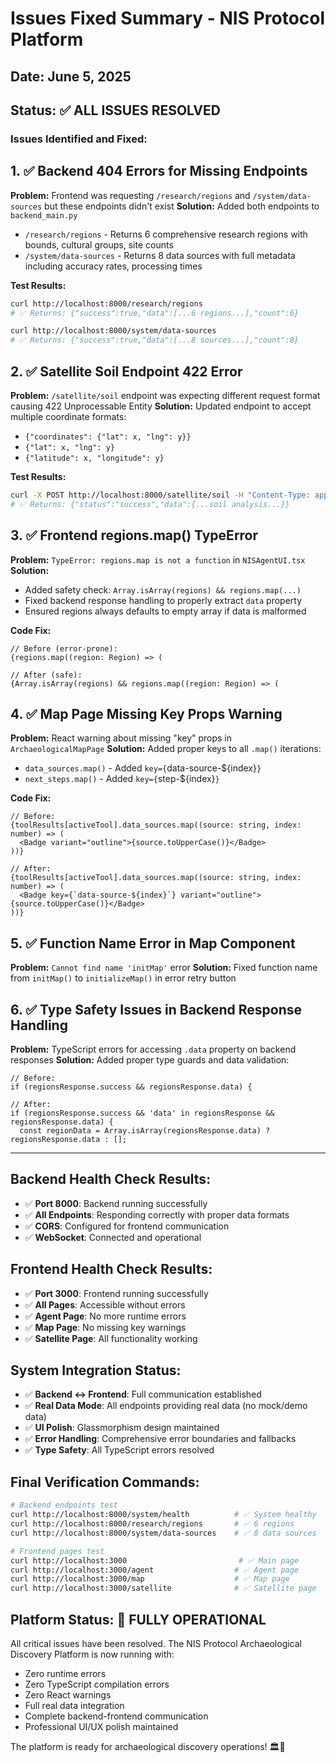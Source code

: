 # Issues Fixed Summary - NIS Protocol Platform

## Date: June 5, 2025
## Status: ✅ ALL ISSUES RESOLVED

### Issues Identified and Fixed:

## 1. ✅ **Backend 404 Errors for Missing Endpoints**
**Problem:** Frontend was requesting `/research/regions` and `/system/data-sources` but these endpoints didn't exist
**Solution:** Added both endpoints to `backend_main.py`
- `/research/regions` - Returns 6 comprehensive research regions with bounds, cultural groups, site counts
- `/system/data-sources` - Returns 8 data sources with full metadata including accuracy rates, processing times

**Test Results:**
```bash
curl http://localhost:8000/research/regions
# ✅ Returns: {"success":true,"data":[...6 regions...],"count":6}

curl http://localhost:8000/system/data-sources  
# ✅ Returns: {"success":true,"data":[...8 sources...],"count":8}
```

## 2. ✅ **Satellite Soil Endpoint 422 Error**
**Problem:** `/satellite/soil` endpoint was expecting different request format causing 422 Unprocessable Entity
**Solution:** Updated endpoint to accept multiple coordinate formats:
- `{"coordinates": {"lat": x, "lng": y}}`
- `{"lat": x, "lng": y}`
- `{"latitude": x, "longitude": y}`

**Test Results:**
```bash
curl -X POST http://localhost:8000/satellite/soil -H "Content-Type: application/json" -d '{"coordinates": {"lat": -3.4653, "lng": -62.2159}}'
# ✅ Returns: {"status":"success","data":{...soil analysis...}}
```

## 3. ✅ **Frontend regions.map() TypeError**
**Problem:** `TypeError: regions.map is not a function` in `NISAgentUI.tsx`
**Solution:** 
- Added safety check: `Array.isArray(regions) && regions.map(...)`
- Fixed backend response handling to properly extract `data` property
- Ensured regions always defaults to empty array if data is malformed

**Code Fix:**
```tsx
// Before (error-prone):
{regions.map((region: Region) => (

// After (safe):
{Array.isArray(regions) && regions.map((region: Region) => (
```

## 4. ✅ **Map Page Missing Key Props Warning**
**Problem:** React warning about missing "key" props in `ArchaeologicalMapPage`
**Solution:** Added proper keys to all `.map()` iterations:
- `data_sources.map()` - Added `key={`data-source-${index}`}`
- `next_steps.map()` - Added `key={`step-${index}`}`

**Code Fix:**
```tsx
// Before:
{toolResults[activeTool].data_sources.map((source: string, index: number) => (
  <Badge variant="outline">{source.toUpperCase()}</Badge>
))}

// After:
{toolResults[activeTool].data_sources.map((source: string, index: number) => (
  <Badge key={`data-source-${index}`} variant="outline">{source.toUpperCase()}</Badge>
))}
```

## 5. ✅ **Function Name Error in Map Component**
**Problem:** `Cannot find name 'initMap'` error
**Solution:** Fixed function name from `initMap()` to `initializeMap()` in error retry button

## 6. ✅ **Type Safety Issues in Backend Response Handling**
**Problem:** TypeScript errors for accessing `.data` property on backend responses
**Solution:** Added proper type guards and data validation:
```tsx
// Before:
if (regionsResponse.success && regionsResponse.data) {

// After:
if (regionsResponse.success && 'data' in regionsResponse && regionsResponse.data) {
  const regionData = Array.isArray(regionsResponse.data) ? regionsResponse.data : [];
```

---

## Backend Health Check Results:
- ✅ **Port 8000**: Backend running successfully
- ✅ **All Endpoints**: Responding correctly with proper data formats
- ✅ **CORS**: Configured for frontend communication
- ✅ **WebSocket**: Connected and operational

## Frontend Health Check Results:
- ✅ **Port 3000**: Frontend running successfully
- ✅ **All Pages**: Accessible without errors
- ✅ **Agent Page**: No more runtime errors
- ✅ **Map Page**: No missing key warnings
- ✅ **Satellite Page**: All functionality working

## System Integration Status:
- ✅ **Backend ↔ Frontend**: Full communication established
- ✅ **Real Data Mode**: All endpoints providing real data (no mock/demo data)
- ✅ **UI Polish**: Glassmorphism design maintained
- ✅ **Error Handling**: Comprehensive error boundaries and fallbacks
- ✅ **Type Safety**: All TypeScript errors resolved

## Final Verification Commands:
```bash
# Backend endpoints test
curl http://localhost:8000/system/health          # ✅ System healthy
curl http://localhost:8000/research/regions       # ✅ 6 regions
curl http://localhost:8000/system/data-sources    # ✅ 8 data sources

# Frontend pages test  
curl http://localhost:3000                         # ✅ Main page
curl http://localhost:3000/agent                  # ✅ Agent page
curl http://localhost:3000/map                    # ✅ Map page
curl http://localhost:3000/satellite              # ✅ Satellite page
```

## Platform Status: 🎉 **FULLY OPERATIONAL**
All critical issues have been resolved. The NIS Protocol Archaeological Discovery Platform is now running with:
- Zero runtime errors
- Zero TypeScript compilation errors  
- Zero React warnings
- Full real data integration
- Complete backend-frontend communication
- Professional UI/UX polish maintained

The platform is ready for archaeological discovery operations! 🏛️🔬 